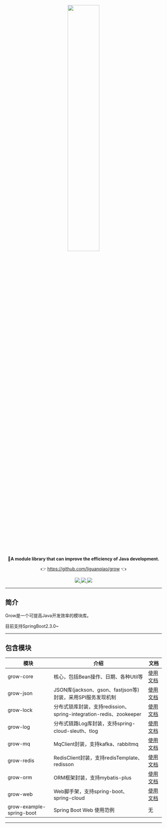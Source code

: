 <p align="center">
	<a href="https://github.com/liguanqiao/grow"><img src="" width="45%"></a>
</p>
<p align="center">
	<strong>🍬A module library that can improve the efficiency of Java development.</strong>
</p>
<p align="center">
	👉 <a href="https://github.com/liguanqiao/grow">https://github.com/liguanqiao/grow</a> 👈
</p>

<p align="center">
	<a target="_blank" href="https://search.maven.org/artifact/com.liguanqiao/grow">
		<img src="https://img.shields.io/maven-central/v/com.liguanqiao/grow.svg?label=Maven%20Central" />
	</a>
	<a target="_blank" href="https://www.oracle.com/java/technologies/javase/javase-jdk8-downloads.html">
		<img src="https://img.shields.io/badge/JDK-8+-green.svg" />
	</a>
    <a>
        <img src="https://img.shields.io/badge/springBoot-2.3+-green.svg" >
    </a>
</p>

-------------------------------------------------------------------------------

## 简介

Grow是一个可提高Java开发效率的模块库。

目前支持SpringBoot2.3.0~

-------------------------------------------------------------------------------

## 包含模块

| 模块                       | 介绍                                                     | 文档 |
|--------------------------|--------------------------------------------------------|--|
| grow-core                | 核心，包括Bean操作、日期、各种Util等                                 | [使用文档]((/grow/grow-core/README.md)) |
| grow-json                | JSON库(jackson、gson、fastjson等)封装，采用SPI服务发现机制            | [使用文档]((/grow/grow-json/README.md)) |
| grow-lock                | 分布式锁库封装，支持redission、spring-integration-redis、zookeeper | [使用文档]((/grow/grow-lock/README.md)) |
| grow-log                 | 分布式链路Log库封装，支持spring-cloud-sleuth、tlog                 | [使用文档]((/grow/grow-log/README.md)) |
| grow-mq                  | MqClient封装，支持kafka、rabbitmq                            | [使用文档]((/grow/grow-mq/README.md)) |
| grow-redis               | RedisClient封装，支持redisTemplate、redisson                 | [使用文档]((/grow/grow-orm/README.md)) |
| grow-orm                 | ORM框架封装，支持mybatis-plus                                 | [使用文档]((/grow/grow-redis/README.md)) |
| grow-web                 | Web脚手架，支持spring-boot、spring-cloud                      | [使用文档]((/grow/grow-web/README.md)) |
| grow-example-spring-boot | Spring Boot Web 使用范例                                   | 无 |

-------------------------------------------------------------------------------